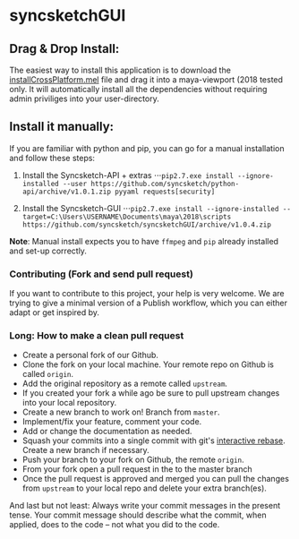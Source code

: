 # syncsketchGUI

##  Drag & Drop Install:

The easiest way to install this application is to download the [installCrossPlatform.mel](https://github.com/syncsketch/syncsketchGUI/releases/download/v1.0.4/installCrossPlatform.mel#install) file and drag it into a maya-viewport (2018 tested only. It will automatically install all the dependencies without requiring admin priviliges into your user-directory.


## Install it manually:

If you are familiar with python and pip, you can go for a manual installation  and follow these steps:

1) Install the Syncsketch-API + extras
⋅⋅⋅`pip2.7.exe install --ignore-installed --user https://github.com/syncsketch/python-api/archive/v1.0.1.zip pyyaml requests[security]`

2) Install the Syncsketch-GUI
⋅⋅⋅`pip2.7.exe install --ignore-installed --target=C:\Users\USERNAME\Documents\maya\2018\scripts https://github.com/syncsketch/syncsketchGUI/archive/v1.0.4.zip`

__Note__: Manual install expects you to have `ffmpeg` and `pip` already installed and set-up correctly.


### Contributing (Fork and send pull request)
If you want to contribute to this project, your help is very welcome. We are trying to give a minimal version of a Publish workflow, which you can either adapt or get inspired by. 


### Long: How to make a clean pull request

- Create a personal fork of our Github.
- Clone the fork on your local machine. Your remote repo on Github is called `origin`.
- Add the original repository as a remote called `upstream`.
- If you created your fork a while ago be sure to pull upstream changes into your local repository.
- Create a new branch to work on! Branch from `master`.
- Implement/fix your feature, comment your code.
- Add or change the documentation as needed.
- Squash your commits into a single commit with git's [interactive rebase](https://help.github.com/articles/interactive-rebase). Create a new branch if necessary.
- Push your branch to your fork on Github, the remote `origin`.
- From your fork open a pull request in the to the master branch
- Once the pull request is approved and merged you can pull the changes from `upstream` to your local repo and delete
your extra branch(es).

And last but not least: Always write your commit messages in the present tense. Your commit message should describe what the commit, when applied, does to the code – not what you did to the code.
